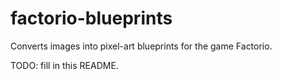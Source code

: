 # factorio-blueprints

Converts images into pixel-art blueprints for the game Factorio.

TODO: fill in this README.
